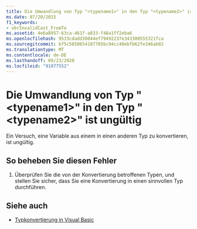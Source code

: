 ```yaml
---
title: Die Umwandlung von Typ "<typename1>" in den Typ "<typename2>" ist ungültig
ms.date: 07/20/2015
f1_keywords:
- vbrInvalidCast_FromTo
ms.assetid: 4e6a8957-63ca-461f-a833-f48a1ff2eba6
ms.openlocfilehash: 9533cdadd30044ef79492237e343300555321fca
ms.sourcegitcommit: bf5c5850654187705bc94cc40ebfb62fe346ab02
ms.translationtype: MT
ms.contentlocale: de-DE
ms.lasthandoff: 09/23/2020
ms.locfileid: "91077552"
---
```

# <a name="cast-from-type-typename1-to-type-typename2-is-not-valid"></a>Die Umwandlung von Typ "\<typename1>" in den Typ "\<typename2>" ist ungültig

Ein Versuch, eine Variable aus einem in einen anderen Typ zu konvertieren, ist ungültig.  
  
## <a name="to-correct-this-error"></a>So beheben Sie diesen Fehler  
  
1. Überprüfen Sie die von der Konvertierung betroffenen Typen, und stellen Sie sicher, dass Sie eine Konvertierung in einen sinnvollen Typ durchführen.  
  
## <a name="see-also"></a>Siehe auch

- [Typkonvertierung in Visual Basic](../programming-guide/language-features/data-types/type-conversions.md)
